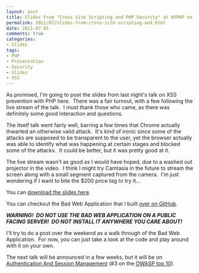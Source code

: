 ```yaml
---
layout: post
title: Slides From "Cross Site Scripting and PHP Security" at NYPHP on 6-30-2011
permalink: 2011/07/slides-from-cross-site-scripting-and.html
date: 2011-07-01
comments: true
categories:
- Slides
tags:
- PHP
- Presentation
- Security
- Slides
- XSS
---
```


As promised, I'm going to post the slides from last night's talk on XSS prevention with PHP here.  There was a fair turnout, with a few following the live stream of the talk.  I must thank those who came, as there was definitely some good interaction and questions.

<!--more-->


The itself talk went fairly well, barring a few times that Chrome actually thwarted an otherwise valid attack.  It's kind of ironic since some of the attacks are supposed to be transparent to the user, yet the browser actually was able to identify what was happening at certain stages and blocked some of the attacks.  It could be better, but it was pretty good at it.


The live stream wasn't as good as I would have hoped, due to a washed out projector in the video.  I think I might try Camtasia in the future to stream the screen along with a small segment captured from the camera.  I'm just wondering if I want to bite the $200 price tag to try it...


You can [download the slides here](http://www.ircmaxell.com/downloads/NYCPHP_XSS_6_30_2011.pdf).


You can checkout the Bad Web Application that I built [over on GitHub](https://github.com/ircmaxell/XssBadWebApp).

**_WARNING!  DO NOT USE THE BAD WEB APPLICATION ON A PUBLIC FACING SERVER!  DO NOT INSTALL IT ANYWHERE YOU CARE ABOUT!_**

I'll try to do a post over the weekend as a walk through of the Bad Web Application.  For now, you can just take a look at the code and play around with it on your own.


The next talk will be announced in a few weeks, but it will be on [Authentication And Session Management](https://www.owasp.org/index.php/Top_10_2010-A3) (#3 on the [OWASP top 10](https://www.owasp.org/index.php/Category:OWASP_Top_Ten_Project)).
